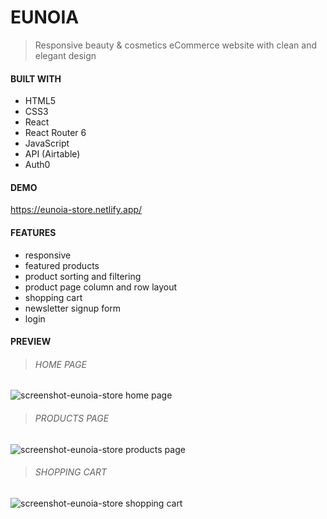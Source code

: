 # EUNOIA

> Responsive beauty & cosmetics eCommerce website with clean and elegant design
> 
#### BUILT WITH

* HTML5
* CSS3
* React
* React Router 6
* JavaScript
* API (Airtable)
* Auth0

#### DEMO

https://eunoia-store.netlify.app/

#### FEATURES

* responsive
* featured products
* product sorting and filtering
* product page column and row layout
* shopping cart
* newsletter signup form
* login


#### PREVIEW

> ###### HOME PAGE

![screenshot-eunoia-store home page](https://github.com/JuliaCMint/eunoia/assets/105377899/3c84a9a9-3339-4a9c-aebd-1e72c4fb07a7)

> ###### PRODUCTS PAGE

![screenshot-eunoia-store products page](https://github.com/JuliaCMint/eunoia/assets/105377899/c13d0f98-3835-42f2-b8f3-72e31cec6ef5)

> ###### SHOPPING CART

![screenshot-eunoia-store shopping cart](https://github.com/JuliaCMint/eunoia/assets/105377899/7155bd77-f2dc-4a7c-beae-58827f8f8da8)





